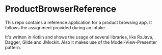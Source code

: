 # ProductBrowserReference
This repo contains a reference application for a product browsing app. It follows the assignment provided during an intake.

It's written in Kotlin and shows the usage of several libraries, like RxJava, Dagger, Glide and JMockit. Also it makes use of the Model-View-Presenter pattern.
